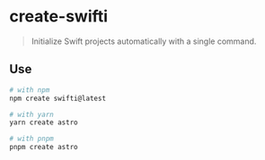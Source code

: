 # create-swifti

> Initialize Swift projects automatically with a single command.

## Use

```bash
# with npm
npm create swifti@latest

# with yarn
yarn create astro

# with pnpm
pnpm create astro
```
